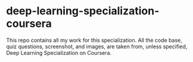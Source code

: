 # deep-learning-specialization-coursera
This repo contains all my work for this specialization. All the code base, quiz questions, screenshot, and images, are taken from, unless specified, Deep Learning Specialization on Coursera.
